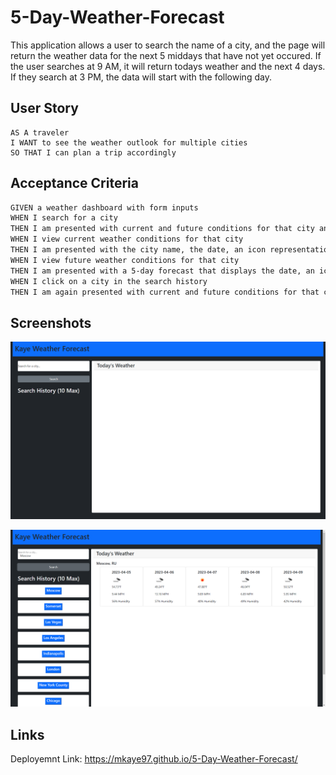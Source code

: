 # 5-Day-Weather-Forecast

This application allows a user to search the name of a city, and the page will return the weather data for the next 5 middays that have not yet occured. If the user searches at 9 AM, it will return todays weather and the next 4 days. If they search at 3 PM, the data will start with the following day.

## User Story

```
AS A traveler
I WANT to see the weather outlook for multiple cities
SO THAT I can plan a trip accordingly
```

## Acceptance Criteria

```md
GIVEN a weather dashboard with form inputs
WHEN I search for a city
THEN I am presented with current and future conditions for that city and that city is added to the search history
WHEN I view current weather conditions for that city
THEN I am presented with the city name, the date, an icon representation of weather conditions, the temperature, the humidity, and the wind speed
WHEN I view future weather conditions for that city
THEN I am presented with a 5-day forecast that displays the date, an icon representation of weather conditions, the temperature, the wind speed, and the humidity
WHEN I click on a city in the search history
THEN I am again presented with current and future conditions for that city
```

## Screenshots

![Screenshot Before Use](./images/noHistory.png)

![Screenshot After Use](./images/forecastScreenshot.png)

## Links

Deployemnt Link: https://mkaye97.github.io/5-Day-Weather-Forecast/

